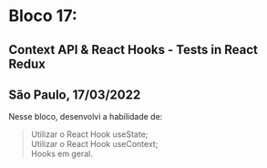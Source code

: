 # Bloco 17:

## Context API & React Hooks - Tests in React Redux
## São Paulo, 17/03/2022

Nesse bloco, desenvolvi a habilidade de:

> Utilizar o React Hook useState;\
> Utilizar o React Hook useContext;\
> Hooks em geral.
